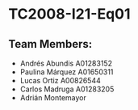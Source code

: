 # TC2008-I21-Eq01

## Team Members:
  - Andrés Abundis      A01283152
  - Paulina Márquez     A01650311
  - Lucas Ortiz         A00826544
  - Carlos Madruga      A01283205
  - Adrián Montemayor
